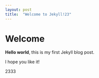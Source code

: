 ```yaml
---
layout: post
title:  "Welcome to Jekyll!23"
---
```


# Welcome

**Hello world**, this is my first Jekyll blog post.

I hope you like it!

2333